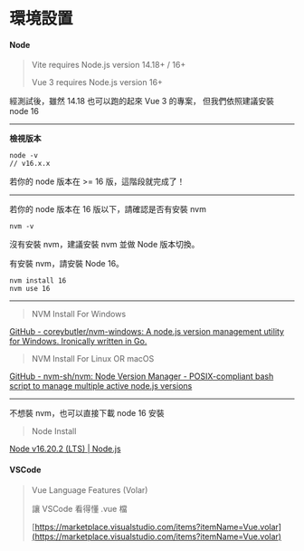 # 環境設置

#### Node

> Vite requires Node.js version 14.18+ / 16+
>
> Vue 3 requires Node.js version 16+

經測試後，雖然 14.18 也可以跑的起來 Vue 3 的專案， 但我們依照建議安裝 node 16

***

**檢視版本**

```
node -v
// v16.x.x
```

若你的 node 版本在 >= 16 版，這階段就完成了！

***

若你的 node 版本在 16 版以下，請確認是否有安裝 nvm

```
nvm -v
```

沒有安裝 nvm，建議安裝 nvm 並做 Node 版本切換。

有安裝 nvm，請安裝 Node 16。

```
nvm install 16
nvm use 16
```

***

> NVM Install For Windows

[GitHub - coreybutler/nvm-windows: A node.js version management utility for Windows. Ironically written in Go.](https://github.com/coreybutler/nvm-windows)

> NVM Install For Linux OR macOS

[GitHub - nvm-sh/nvm: Node Version Manager - POSIX-compliant bash script to manage multiple active node.js versions](https://github.com/nvm-sh/nvm)

***

不想裝 nvm，也可以直接下載 node 16 安裝

> Node Install

[Node v16.20.2 (LTS) | Node.js](https://nodejs.org/en/blog/release/v16.20.2)

#### VSCode

> Vue Language Features (Volar)
>
> 讓 VSCode 看得懂 .vue 檔
>
> [https://marketplace.visualstudio.com/items?itemName=Vue.volar](https://marketplace.visualstudio.com/items?itemName=Vue.volar)
